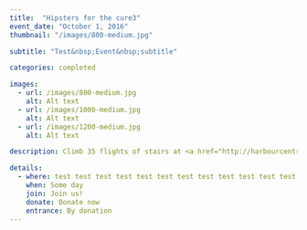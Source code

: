 ```yaml
---
title:  "Hipsters for the cure3"
event_date: "October 1, 2016"
thumbnail: "/images/800-medium.jpg"

subtitle: "Test&nbsp;Event&nbsp;subtitle"

categories: completed

images:
  - url: /images/800-medium.jpg
    alt: Alt text
  - url: /images/1000-medium.jpg
    alt: Alt text
  - url: /images/1200-medium.jpg
    alt: Alt text

description: Climb 35 flights of stairs at <a href="http://harbourcentre.com/">Vancouver's Harbour Center</a> in support of the Canadian Cancer Society. 100% of proceeds from the event will go directly to cancer research. Participants will first enjoy a warm up sponsored by Steve Nash Fitness, ending with an epic photo opportunity at the top of the Vancouver Lookout!

details:
  - where: test test test test test test test test test test test test test test
    when: Some day
    join: Join us!
    donate: Donate now
    entrance: By donation
---
```

